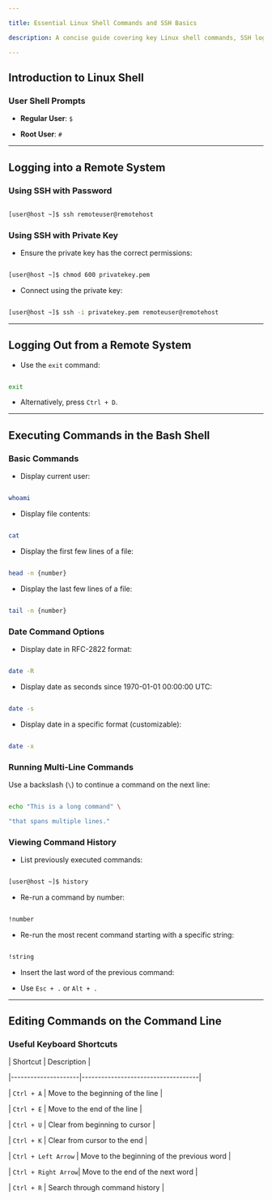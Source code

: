 ```yaml
---

title: Essential Linux Shell Commands and SSH Basics

description: A concise guide covering key Linux shell commands, SSH login methods, private key permissions, and command-line editing shortcuts.

---
```


  

## Introduction to Linux Shell

  

### User Shell Prompts

- **Regular User**: `$`

- **Root User**: `#`

  

---

  

## Logging into a Remote System

  

### Using SSH with Password

```bash

[user@host ~]$ ssh remoteuser@remotehost

```

  

### Using SSH with Private Key

- Ensure the private key has the correct permissions:

```bash

[user@host ~]$ chmod 600 privatekey.pem

```

- Connect using the private key:

```bash

[user@host ~]$ ssh -i privatekey.pem remoteuser@remotehost

```

  

---

  

## Logging Out from a Remote System

- Use the `exit` command:

```bash

exit

```

- Alternatively, press `Ctrl + D`.

  

---

  

## Executing Commands in the Bash Shell

  

### Basic Commands

- Display current user:

```bash

whoami

```

- Display file contents:

```bash

cat

```

- Display the first few lines of a file:

```bash

head -n {number}

```

- Display the last few lines of a file:

```bash

tail -n {number}

```

  

### Date Command Options

- Display date in RFC-2822 format:

```bash

date -R

```

- Display date as seconds since 1970-01-01 00:00:00 UTC:

```bash

date -s

```

- Display date in a specific format (customizable):

```bash

date -x

```

  

### Running Multi-Line Commands

Use a backslash (`\`) to continue a command on the next line:

```bash

echo "This is a long command" \

"that spans multiple lines."

```

  

### Viewing Command History

- List previously executed commands:

```bash

[user@host ~]$ history

```

- Re-run a command by number:

```bash

!number

```

- Re-run the most recent command starting with a specific string:

```bash

!string

```

- Insert the last word of the previous command:

- Use `Esc + .` or `Alt + .`

  

---

  

## Editing Commands on the Command Line

  

### Useful Keyboard Shortcuts

| Shortcut | Description |

|---------------------|------------------------------------|

| `Ctrl + A` | Move to the beginning of the line |

| `Ctrl + E` | Move to the end of the line |

| `Ctrl + U` | Clear from beginning to cursor |

| `Ctrl + K` | Clear from cursor to the end |

| `Ctrl + Left Arrow` | Move to the beginning of the previous word |

| `Ctrl + Right Arrow`| Move to the end of the next word |

| `Ctrl + R` | Search through command history |